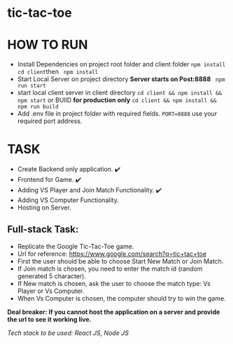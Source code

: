 # tic-tac-toe

# HOW TO RUN
- Install Dependencies on project root folder and client folder
```npm install```
```cd client```then ``` npm install```
- Start Local Server on project directory **Server starts on Post:8888**
    ``` npm run start```
- start local client server in client directory
```cd client && npm install && npm start```
 or BUIlD **for production only**
```cd client && npm install && npm run build```
- Add .env file in project folder with required fields.
    ```PORT=8888``` use your required port address.

# TASK
- Create Backend only application. ✔️
- Frontend for Game. ✔️
- Adding VS Player and Join Match Functionality. ✔️
- Adding VS Computer Functionality.
- Hosting on Server.

## Full-stack Task:

- Replicate the Google Tic-Tac-Toe game.
- Url for reference: https://www.google.com/search?q=tic+tac+toe
- First the user should be able to choose Start New Match or Join Match.
- If Join match is chosen, you need to enter the match id (random generated 5 character).
- If New match is chosen, ask the user to choose the match type: Vs Player or Vs Computer.
- When Vs Computer is chosen, the computer should try to win the game.

**Deal breaker: If you cannot host the application on a server and provide the url to see it working live.**

*Tech stack to be used: React JS, Node JS*


